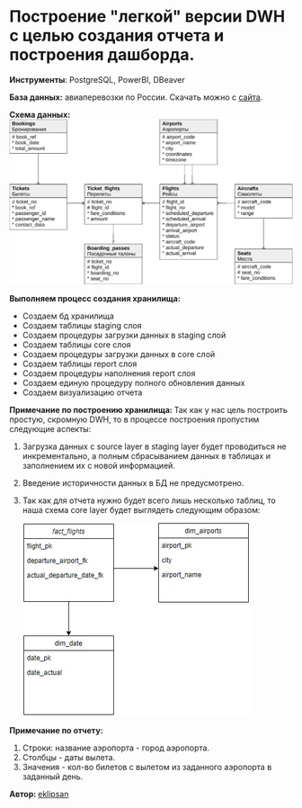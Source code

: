 # Построение "легкой" версии DWH с целью создания отчета и построения дашборда.

<b>Инструменты</b>: PostgreSQL, PowerBI, DBeaver

<b> База данных:</b> авиаперевозки по России. Скачать можно с [сайта](https://edu.postgrespro.ru/demo-big.zip).

<b> Схема данных: </b>
![](schema_db.svg)



<b> Выполняем процесс создания хранилища: </b>

- Создаем бд хранилища
- Создаем таблицы staging слоя
- Создаем процедуры загрузки данных в staging слой
- Создаем таблицы core слоя
- Создаем процедуры загрузки данных в core слой
- Создаем таблицы report слоя
- Создаем процедуры наполнения report слоя
- Создаем единую процедуру полного обновления данных
- Создаем визуализацию отчета

<b> Примечание по построению хранилища: </b>
Так как у нас цель построить простую, скромную DWH, то в процессе построения пропустим следующие аспекты: 
1. Загрузка данных с source layer в staging layer будет проводиться не инкрементально, а полным сбрасыванием данных в таблицах и заполнением их с новой информацией.
2. Введение историчности данных в БД не предусмотрено.
3. Так как для отчета нужно будет всего лишь несколько таблиц, то наша схема core layer будет выглядеть следующим образом:

   ![](schema_core.jpg)

<b> Примечание по отчету:</b>
1. Строки: название аэропорта - город аэропорта. 
2. Столбцы - даты вылета. 
3. Значения - кол-во билетов с вылетом из заданного аэропорта в заданный день.
   
<b> Автор: </b>
[eklipsan](https://github.com/eklipsan)